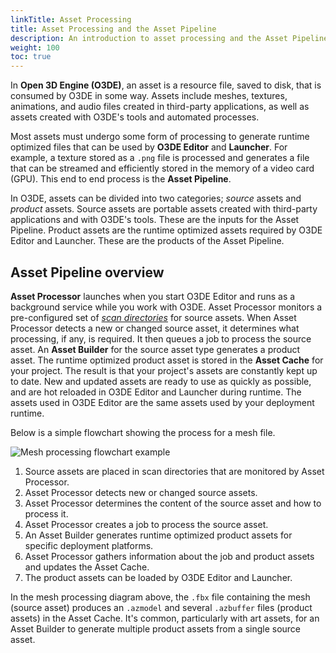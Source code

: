 ```yaml
---
linkTitle: Asset Processing 
title: Asset Processing and the Asset Pipeline 
description: An introduction to asset processing and the Asset Pipeline in Open 3D Engine (O3DE).
weight: 100
toc: true
---
```


In **Open 3D Engine (O3DE)**, an asset is a resource file, saved to disk, that is consumed by O3DE in some way. Assets include meshes, textures, animations, and audio files created in third-party applications, as well as assets created with O3DE's tools and automated processes.


Most assets must undergo some form of processing to generate runtime optimized files that can be used by **O3DE Editor** and **Launcher**. For example, a texture stored as a `.png` file is processed and generates a file that can be streamed and efficiently stored in the memory of a video card (GPU). This end to end process is the **Asset Pipeline**.

In O3DE, assets can be divided into two categories; *source* assets and *product* assets. Source assets are portable assets created with third-party applications and with O3DE's tools. These are the inputs for the Asset Pipeline. Product assets are the runtime optimized assets required by O3DE Editor and Launcher. These are the products of the Asset Pipeline.


## Asset Pipeline overview

**Asset Processor** launches when you start O3DE Editor and runs as a background service while you work with O3DE. Asset Processor monitors a pre-configured set of [*scan directories*](scan-directories) for source assets. When Asset Processor detects a new or changed source asset, it determines what processing, if any, is required. It then queues a job to process the source asset. An **Asset Builder** for the source asset type generates a product asset. The runtime optimized product asset is stored in the **Asset Cache** for your project. The result is that your project's assets are constantly kept up to date. New and updated assets are ready to use as quickly as possible, and are hot reloaded in O3DE Editor and Launcher during runtime. The assets used in O3DE Editor are the same assets used by your deployment runtime.


Below is a simple flowchart showing the process for a mesh file.

![Mesh processing flowchart example](/images/user-guide/assets/pipeline/mesh-processing.svg)

1. Source assets are placed in scan directories that are monitored by Asset Processor.
1. Asset Processor detects new or changed source assets.
1. Asset Processor determines the content of the source asset and how to process it.
1. Asset Processor creates a job to process the source asset.
1. An Asset Builder generates runtime optimized product assets for specific deployment platforms.
1. Asset Processor gathers information about the job and product assets and updates the Asset Cache.
1. The product assets can be loaded by O3DE Editor and Launcher.

In the mesh processing diagram above, the `.fbx` file containing the mesh (source asset) produces an `.azmodel` and several `.azbuffer` files (product assets) in the Asset Cache. It's common, particularly with art assets, for an Asset Builder to generate multiple product assets from a single source asset.
